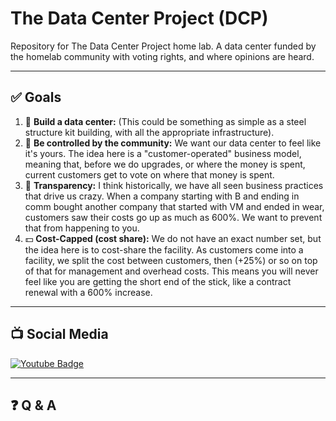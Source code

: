 # The Data Center Project (DCP)
Repository for The Data Center Project home lab. A data center funded by the homelab community with voting rights, and where opinions are heard.

----

## :white_check_mark: Goals
1. :construction: **Build a data center:**
  (This could be something as simple as a steel structure kit building, with all the appropriate infrastructure).
2. :two_men_holding_hands: **Be controlled by the community:**
  We want our data center to feel like it's yours. The idea here is a "customer-operated" business model, meaning that, before we do upgrades, or where the money is spent, current customers get to vote on where that money is spent.
3. :office: **Transparency:**
   I think historically, we have all seen business practices that drive us crazy. When a company starting with B and ending in comm bought another company that started with VM and ended in wear, customers saw their costs go up as much as 600%. We want to prevent that from happening to you.
4. :dollar: **Cost-Capped (cost share):**
   We do not have an exact number set, but the idea here is to cost-share the facility. As customers come into a facility, we split the cost between customers, then (+25%) or so on top of that for management and overhead costs. This means you will never feel like you are getting the short end of the stick, like a contract renewal with a 600% increase.

----

## 📺 Social Media
 <a href="https://www.youtube.com/@learntohomelab">
    <img src="https://img.shields.io/badge/YouTube-red?style=for-the-badge&logo=youtube&logoColor=white" alt="Youtube Badge"/>
  </a>

----
  
## :question: Q & A 
